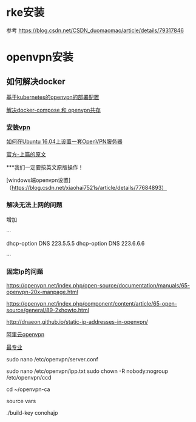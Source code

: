 
# rke安装


参考 https://blog.csdn.net/CSDN_duomaomao/article/details/79317846

# openvpn安装

## 如何解决docker

[基于kubernetes的openvpn的部署配置](http://eco.hand-china.com/community/t/topic/125/2)

[解决docker-compose 和 openvpn共存](https://www.aityp.com/%e8%a7%a3%e5%86%b3docker-compose-%e5%92%8c-openvpn%e5%85%b1%e5%ad%98/)

### [安装vpn](https://www.wilean.com/archives/382)

[如何在Ubuntu 16.04上设置一套OpenVPN服务器](https://blog.csdn.net/zstack_org/article/details/69228386)

[官方-上篇的原文](https://www.digitalocean.com/community/tutorials/how-to-set-up-an-openvpn-server-on-ubuntu-16-04)

***我们一定要按英文原版操作！

[windows端openvpn设置]（https://blog.csdn.net/xiaohai7521s/article/details/77684893）

### 解决无法上网的问题

增加

···

dhcp-option DNS 223.5.5.5
dhcp-option DNS 223.6.6.6

···

### 固定ip的问题

https://openvpn.net/index.php/open-source/documentation/manuals/65-openvpn-20x-manpage.html

https://openvpn.net/index.php/component/content/article/65-open-source/general/89-2xhowto.html

http://dnaeon.github.io/static-ip-addresses-in-openvpn/

[阿里云openvpn](https://yq.aliyun.com/ziliao/65785)

[最专业](https://blog.csdn.net/cai742925624/article/details/45483571)

sudo nano /etc/openvpn/server.conf   

sudo nano /etc/openvpn/ipp.txt
sudo chown -R nobody:nogroup /etc/openvpn/ccd

cd ~/openvpn-ca

source vars

./build-key conohajp







